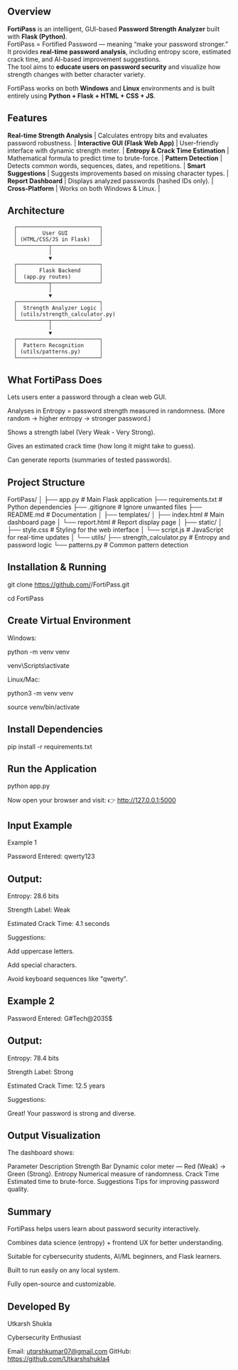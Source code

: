 ##  Overview

**FortiPass** is an intelligent, GUI-based **Password Strength Analyzer** built with **Flask (Python)**.  
FortiPass = Fortified Password — meaning “make your password stronger.”
It provides **real-time password analysis**, including entropy score, estimated crack time, and AI-based improvement suggestions.  
The tool aims to **educate users on password security** and visualize how strength changes with better character variety.

FortiPass works on both **Windows** and **Linux** environments and is built entirely using **Python + Flask + HTML + CSS + JS**.


##  Features

 **Real-time Strength Analysis** | Calculates entropy bits and evaluates password robustness. |
 **Interactive GUI (Flask Web App)** | User-friendly interface with dynamic strength meter. |
 **Entropy & Crack Time Estimation** | Mathematical formula to predict time to brute-force. |
 **Pattern Detection** | Detects common words, sequences, dates, and repetitions. |
 **Smart Suggestions** | Suggests improvements based on missing character types. |
 **Report Dashboard** | Displays analyzed passwords (hashed IDs only). |
 **Cross-Platform** | Works on both Windows & Linux. |
 


##  Architecture 


      ┌──────────────────────────┐
      │        User GUI          │
      │ (HTML/CSS/JS in Flask)   │
      └──────────┬───────────────┘
                 │
                 ▼
      ┌──────────────────────────┐
      │       Flask Backend      │
      │  (app.py routes)         │
      └──────────┬───────────────┘
                 │
                 ▼
      ┌──────────────────────────┐
      │  Strength Analyzer Logic │
      │ (utils/strength_calculator.py) 
      └──────────┬───────────────┘
                 │
                 ▼
      ┌──────────────────────────┐
      │  Pattern Recognition     │
      │ (utils/patterns.py)      │
      └──────────────────────────┘


## What FortiPass Does

Lets users enter a password through a clean web GUI.

Analyses in Entropy = password strength measured in randomness. (More random → higher entropy → stronger password.)

Shows a strength label (Very Weak - Very Strong).

Gives an estimated crack time (how long it might take to guess).

Can generate reports (summaries of tested passwords).



##  Project Structure

FortiPass/
│
├── app.py # Main Flask application
├── requirements.txt # Python dependencies
├── .gitignore # Ignore unwanted files
├── README.md # Documentation
│
├── templates/
│ ├── index.html # Main dashboard page
│ └── report.html # Report display page
│
├── static/
│ ├── style.css # Styling for the web interface
│ └── script.js # JavaScript for real-time updates
│
└── utils/
├── strength_calculator.py # Entropy and password logic
└── patterns.py # Common pattern detection



##  Installation & Running


git clone https://github.com/<Utkarshshukla4>/FortiPass.git

cd FortiPass

## Create Virtual Environment

Windows:

python -m venv venv

venv\Scripts\activate

Linux/Mac:

python3 -m venv venv

source venv/bin/activate

## Install Dependencies

pip install -r requirements.txt

## Run the Application

python app.py

Now open your browser and visit:
👉 http://127.0.0.1:5000

## Input Example

Example 1

Password Entered: qwerty123

## Output:

Entropy: 28.6 bits

Strength Label: Weak

Estimated Crack Time: 4.1 seconds

Suggestions:

Add uppercase letters.

Add special characters.

Avoid keyboard sequences like "qwerty".

## Example 2

Password Entered: G#Tech@2035$

## Output:

Entropy: 78.4 bits

Strength Label: Strong

Estimated Crack Time: 12.5 years

Suggestions:

Great! Your password is strong and diverse.

## Output Visualization

The dashboard shows:

Parameter	Description
Strength Bar	Dynamic color meter — Red (Weak) → Green (Strong).
Entropy	Numerical measure of randomness.
Crack Time	Estimated time to brute-force.
Suggestions	Tips for improving password quality.

## Summary

FortiPass helps users learn about password security interactively.

Combines data science (entropy) + frontend UX for better understanding.

Suitable for cybersecurity students, AI/ML beginners, and Flask learners.

Built to run easily on any local system.

Fully open-source and customizable.

## Developed By

Utkarsh Shukla

Cybersecurity Enthusiast

 Email: utqrshkumar07@gmail.com
 GitHub: https://github.com/Utkarshshukla4

